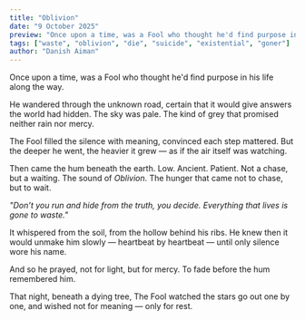 ```yaml
---
title: "Oblivion"
date: "9 October 2025"
preview: "Once upon a time, was a Fool who thought he'd find purpose in his life along the way."
tags: ["waste", "oblivion", "die", "suicide", "existential", "goner"]
author: "Danish Aiman"
---
```

Once upon a time, was a Fool who thought he'd find purpose in his life along the way.

He wandered through the unknown road, certain that it would give answers the world had hidden. The sky was pale.
The kind of grey that promised neither rain nor mercy.

The Fool filled the silence with meaning, convinced each step mattered.
But the deeper he went, the heavier it grew — as if the air itself was watching.

Then came the hum beneath the earth. Low. Ancient. Patient.
Not a chase, but a waiting. The sound of *Oblivion*. The hunger that came not to chase, but to wait.

*"Don’t you run and hide from the truth, you decide. Everything that lives is gone to waste."*

It whispered from the soil, from the hollow behind his ribs.
He knew then it would unmake him slowly — heartbeat by heartbeat —
until only silence wore his name.

And so he prayed, not for light, but for mercy.
To fade before the hum remembered him.

That night, beneath a dying tree,
The Fool watched the stars go out one by one,
and wished not for meaning —
only for rest.

